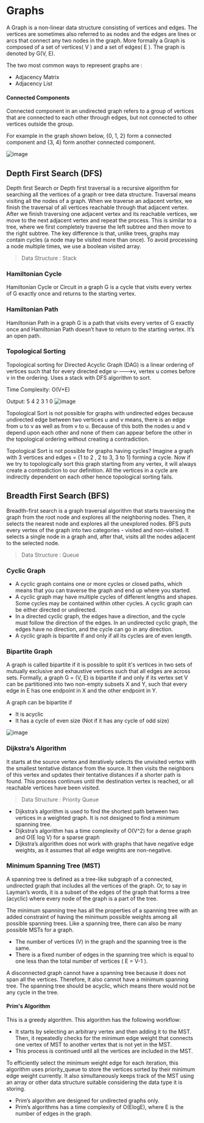 # Graphs
A Graph is a non-linear data structure consisting of vertices and edges. The vertices are sometimes also referred to as nodes and the edges are lines or arcs that connect any two nodes in the graph. More formally a Graph is composed of a set of vertices( V ) and a set of edges( E ). The graph is denoted by G(V, E).

The two most common ways to represent graphs are :
- Adjacency Matrix
- Adjacency List

#### Connected Components
Connected component in an undirected graph refers to a group of vertices that are connected to each other through edges, but not connected to other vertices outside the group.

For example in the graph shown below, {0, 1, 2} form a connected component and {3, 4} form another connected component.

![image](https://github.com/user-attachments/assets/1e712157-b7ed-4998-9666-1837b4f795af)


## Depth First Search (DFS)
Depth first Search or Depth first traversal is a recursive algorithm for searching all the vertices of a graph or tree data structure. Traversal means visiting all the nodes of a graph. When we traverse an adjacent vertex, we finish the traversal of all vertices reachable through that adjacent vertex. After we finish traversing one adjacent vertex and its reachable vertices, we move to the next adjacent vertex and repeat the process. This is similar to a tree, where we first completely traverse the left subtree and then move to the right subtree. The key difference is that, unlike trees, graphs may contain cycles (a node may be visited more than once). To avoid processing a node multiple times, we use a boolean visited array.
> Data Structure : Stack

### Hamiltonian Cycle
Hamiltonian Cycle or Circuit in a graph G is a cycle that visits every vertex of G exactly once and returns to the starting vertex.

### Hamiltonian Path
Hamiltonian Path in a graph G is a path that visits every vertex of G exactly once and Hamiltonian Path doesn’t have to return to the starting vertex. It’s an open path. 

### Topological Sorting
Topological sorting for Directed Acyclic Graph (DAG) is a linear ordering of vertices such that for every directed edge u---->v, vertex u comes before v in the ordering. Uses a stack with DFS algorithm to sort. 

Time Complexity: O(V+E)

Output: 5 4 2 3 1 0
![image](https://github.com/user-attachments/assets/234dd6eb-2269-4406-9eec-43a2cd598a16)

Topological Sort is not possible for graphs with undirected edges because undirected edge between two vertices u and v means, there is an edge from u to v as well as from v to u. Because of this both the nodes u and v depend upon each other and none of them can appear before the other in the topological ordering without creating a contradiction.

Topological Sort is not possible for graphs having cycles? Imagine a graph with 3 vertices and edges = {1 to 2 , 2 to 3, 3 to 1} forming a cycle. Now if we try to topologically sort this graph starting from any vertex, it will always create a contradiction to our definition. All the vertices in a cycle are indirectly dependent on each other hence topological sorting fails.

## Breadth First Search (BFS)
Breadth-first search is a graph traversal algorithm that starts traversing the graph from the root node and explores all the neighboring nodes. Then, it selects the nearest node and explores all the unexplored nodes. BFS puts every vertex of the graph into two categories - visited and non-visited. It selects a single node in a graph and, after that, visits all the nodes adjacent to the selected node.
> Data Structure : Queue

### Cyclic Graph
- A cyclic graph contains one or more cycles or closed paths, which means that you can traverse the graph and end up where you started.
- A cyclic graph may have multiple cycles of different lengths and shapes. Some cycles may be contained within other cycles. A cyclic graph can be either directed or undirected.
- In a directed cyclic graph, the edges have a direction, and the cycle must follow the direction of the edges. In an undirected cyclic graph, the edges have no direction, and the cycle can go in any direction.
- A cyclic graph is bipartite if and only if all its cycles are of even length.

### Bipartite Graph
A graph is called bipartite if it is possible to split it's vertices in two sets of mutually exclusive and exhaustive vertices such that all edges are across sets. Formally, a graph G = (V, E) is bipartite if and only if its vertex set V can be partitioned into two non-empty subsets X and Y, such that every edge in E has one endpoint in X and the other endpoint in Y.

A graph can be bipartite if
- It is acyclic
- It has a cycle of even size (Not if it has any cycle of odd size)

![image](https://github.com/user-attachments/assets/2d40c884-c62d-477b-a581-d7a9d7199210)

### Dijkstra’s Algorithm
It starts at the source vertex and iteratively selects the unvisited vertex with the smallest tentative distance from the source. It then visits the neighbors of this vertex and updates their tentative distances if a shorter path is found. This process continues until the destination vertex is reached, or all reachable vertices have been visited.
> Data Structure : Priority Queue

- Dijkstra’s algorithm is used to find the shortest path between two vertices in a weighted graph. It is not designed to find a minimum spanning tree.
- Dijkstra’s algorithm has a time complexity of O(V^2) for a dense graph and O(E log V) for a sparse graph
- Dijkstra’s algorithm does not work with graphs that have negative edge weights, as it assumes that all edge weights are non-negative.

### Minimum Spanning Tree (MST)
A spanning tree is defined as a tree-like subgraph of a connected, undirected graph that includes all the vertices of the graph. Or, to say in Layman’s words, it is a subset of the edges of the graph that forms a tree (acyclic) where every node of the graph is a part of the tree.

The minimum spanning tree has all the properties of a spanning tree with an added constraint of having the minimum possible weights among all possible spanning trees. Like a spanning tree, there can also be many possible MSTs for a graph.

- The number of vertices (V) in the graph and the spanning tree is the same.
- There is a fixed number of edges in the spanning tree which is equal to one less than the total number of vertices ( E = V-1 ).

A disconnected graph cannot have a spanning tree because it does not span all the vertices. Therefore, it also cannot have a minimum spanning tree. The spanning tree should be acyclic, which means there would not be any cycle in the tree.

#### Prim's Algorithm
This is a greedy algorithm. This algorithm has the following workflow:

- It starts by selecting an arbitrary vertex and then adding it to the MST. Then, it repeatedly checks for the minimum edge weight that connects one vertex of MST to another vertex that is not yet in the MST.
- This process is continued until all the vertices are included in the MST.

To efficiently select the minimum weight edge for each iteration, this algorithm uses priority_queue to store the vertices sorted by their minimum edge weight currently. It also simultaneously keeps track of the MST using an array or other data structure suitable considering the data type it is storing.

- Prim’s algorithm are designed for undirected graphs only.
- Prim’s algorithms has a time complexity of O(ElogE), where E is the number of edges in the graph.
